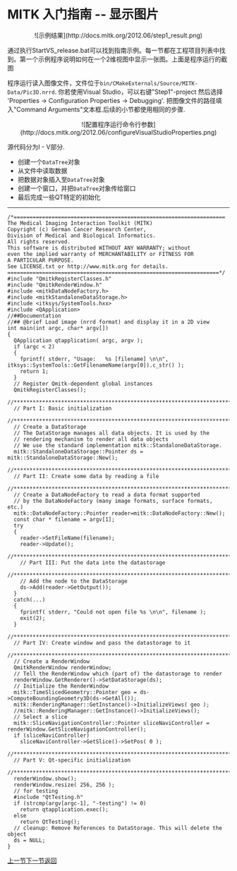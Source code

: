 MITK 入门指南 -- 显示图片
=======================

<center>![示例结果](http://docs.mitk.org/2012.06/step1_result.png)</center>

通过执行StartVS_release.bat可以找到指南示例。每一节都在工程项目列表中找到。第一个示例程序说明如何在一个2维视图中显示一张图。上面是程序运行的截图

程序运行读入图像文件，文件位于`bin/CMakeExternals/Source/MITK-Data/Pic3D.nrrd`. 你若使用Visual Studio，可以右键"Step1"-project 然后选择 'Properties -> Configuration Properties -> Debugging'. 把图像文件的路径填入"Command Arguments"文本框.后续的小节都使用相同的步骤.

<center>![配置程序运行命令行参数](http://docs.mitk.org/2012.06/configureVisualStudioProperties.png)</center>

源代码分为I - V部分. 

+ 创建一个`DataTree`对象
+ 从文件中读取数据
+ 把数据对象插入至`DataTree`对象
+ 创建一个窗口，并把`DataTree`对象传给窗口
+ 最后完成一些QT特定的初始化

-----------------------------------------------------------------------------

	/*===================================================================
	The Medical Imaging Interaction Toolkit (MITK)
	Copyright (c) German Cancer Research Center, 
	Division of Medical and Biological Informatics.
	All rights reserved.
	This software is distributed WITHOUT ANY WARRANTY; without 
	even the implied warranty of MERCHANTABILITY or FITNESS FOR 
	A PARTICULAR PURPOSE.
	See LICENSE.txt or http://www.mitk.org for details.
	===================================================================*/
	#include "QmitkRegisterClasses.h"
	#include "QmitkRenderWindow.h"
	#include <mitkDataNodeFactory.h>
	#include <mitkStandaloneDataStorage.h>
	#include <itksys/SystemTools.hxx>
	#include <QApplication>
	//##Documentation
	//## @brief Load image (nrrd format) and display it in a 2D view
	int main(int argc, char* argv[])
	{
	  QApplication qtapplication( argc, argv );
	  if (argc < 2)
	  {
	    fprintf( stderr, "Usage:   %s [filename] \n\n", itksys::SystemTools::GetFilenameName(argv[0]).c_str() );
	    return 1;
	  }
	  // Register Qmitk-dependent global instances
	  QmitkRegisterClasses();
	  //*************************************************************************
	  // Part I: Basic initialization
	  //*************************************************************************
	  // Create a DataStorage
	  // The DataStorage manages all data objects. It is used by the 
	  // rendering mechanism to render all data objects
	  // We use the standard implementation mitk::StandaloneDataStorage.
	  mitk::StandaloneDataStorage::Pointer ds = mitk::StandaloneDataStorage::New();
	  //*************************************************************************
	  // Part II: Create some data by reading a file
	  //*************************************************************************
	  // Create a DataNodeFactory to read a data format supported
	  // by the DataNodeFactory (many image formats, surface formats, etc.)
	  mitk::DataNodeFactory::Pointer reader=mitk::DataNodeFactory::New();
	  const char * filename = argv[1];
	  try
	  {
	    reader->SetFileName(filename);
	    reader->Update();
	    //*************************************************************************
	    // Part III: Put the data into the datastorage
	    //*************************************************************************
	    // Add the node to the DataStorage
	    ds->Add(reader->GetOutput());
	  }
	  catch(...)
	  {
	    fprintf( stderr, "Could not open file %s \n\n", filename );
	    exit(2);
	  }
	  //*************************************************************************
	  // Part IV: Create window and pass the datastorage to it
	  //*************************************************************************
	  // Create a RenderWindow
	  QmitkRenderWindow renderWindow;
	  // Tell the RenderWindow which (part of) the datastorage to render
	  renderWindow.GetRenderer()->SetDataStorage(ds);
	  // Initialize the RenderWindow
	  mitk::TimeSlicedGeometry::Pointer geo = ds->ComputeBoundingGeometry3D(ds->GetAll());
	  mitk::RenderingManager::GetInstance()->InitializeViews( geo );
	  //mitk::RenderingManager::GetInstance()->InitializeViews();
	  // Select a slice
	  mitk::SliceNavigationController::Pointer sliceNaviController = renderWindow.GetSliceNavigationController();
	  if (sliceNaviController)
	    sliceNaviController->GetSlice()->SetPos( 0 );
	  //*************************************************************************
	  // Part V: Qt-specific initialization
	  //*************************************************************************
	  renderWindow.show();
	  renderWindow.resize( 256, 256 );
	  // for testing
	  #include "QtTesting.h"
	  if (strcmp(argv[argc-1], "-testing") != 0)
	    return qtapplication.exec();
	  else
	    return QtTesting();
	  // cleanup: Remove References to DataStorage. This will delete the object
	  ds = NULL;
	}

[上一节](step0.md)[下一节](step2.md)[返回](../MITK-tutorial.md)